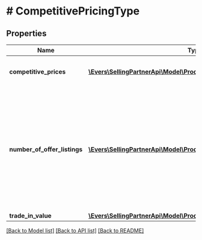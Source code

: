 # # CompetitivePricingType

## Properties

Name | Type | Description | Notes
------------ | ------------- | ------------- | -------------
**competitive_prices** | [**\Evers\SellingPartnerApi\Model\ProductPricing\CompetitivePriceType[]**](CompetitivePriceType.md) | A list of competitive pricing information. |
**number_of_offer_listings** | [**\Evers\SellingPartnerApi\Model\ProductPricing\OfferListingCountType[]**](OfferListingCountType.md) | The number of active offer listings for the item that was submitted. The listing count is returned by condition, one for each listing condition value that is returned. |
**trade_in_value** | [**\Evers\SellingPartnerApi\Model\ProductPricing\MoneyType**](MoneyType.md) |  | [optional]

[[Back to Model list]](../../README.md#models) [[Back to API list]](../../README.md#endpoints) [[Back to README]](../../README.md)
